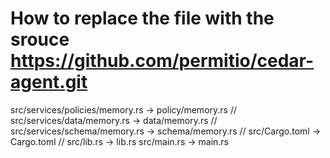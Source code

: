 # How to replace the file with the srouce https://github.com/permitio/cedar-agent.git
src/services/policies/memory.rs -> policy/memory.rs //
src/services/data/memory.rs -> data/memory.rs //
src/services/schema/memory.rs -> schema/memory.rs //
src/Cargo.toml -> Cargo.toml //
src/lib.rs -> lib.rs
src/main.rs -> main.rs
